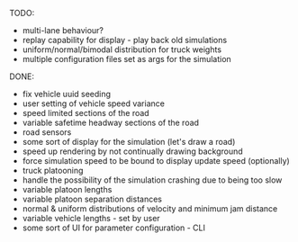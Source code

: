 TODO:
* multi-lane behaviour?
* replay capability for display - play back old simulations
* uniform/normal/bimodal distribution for truck weights
* multiple configuration files set as args for the simulation

DONE:
* fix vehicle uuid seeding
* user setting of vehicle speed variance
* speed limited sections of the road
* variable safetime headway sections of the road
* road sensors
* some sort of display for the simulation (let's draw a road)
* speed up rendering by not continually drawing background
* force simulation speed to be bound to display update speed (optionally)
* truck platooning
* handle the possibility of the simulation crashing due to being too slow
* variable platoon lengths
* variable platoon separation distances
* normal & uniform distributions of velocity and minimum jam distance
* variable vehicle lengths - set by user
* some sort of UI for parameter configuration - CLI
